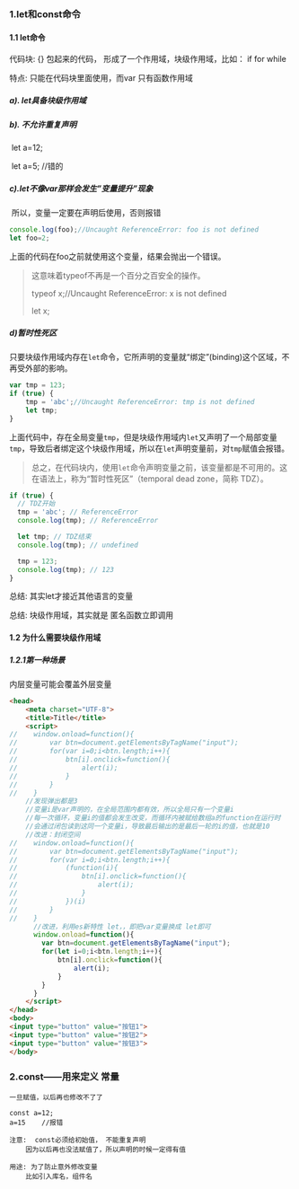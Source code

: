 ### 1.let和const命令

#### 1.1 let命令

代码块:	{} 包起来的代码， 形成了一个作用域，块级作用域，比如： if  for while

特点: 只能在代码块里面使用，而var 只有函数作用域

##### a). let具备块级作用域

##### b). 不允许重复声明

​          let a=12;

​          let a=5;	//错的

##### c).let不像var那样会发生”变量提升”现象

​	所以，变量一定要在声明后使用，否则报错

```javascript
console.log(foo);//Uncaught ReferenceError: foo is not defined
let foo=2;
```

上面的代码在foo之前就使用这个变量，结果会抛出一个错误。

> 这意味着typeof不再是一个百分之百安全的操作。
>
> typeof x;//Uncaught ReferenceError: x is not defined
>
> let x;

##### d)暂时性死区

只要块级作用域内存在`let`命令，它所声明的变量就“绑定”(binding)这个区域，不再受外部的影响。

```javascript
var tmp = 123;
if (true) {
	tmp = 'abc';//Uncaught ReferenceError: tmp is not defined
	let tmp;
}
```

上面代码中，存在全局变量`tmp`，但是块级作用域内`let`又声明了一个局部变量`tmp`，导致后者绑定这个块级作用域，所以在`let`声明变量前，对`tmp`赋值会报错。

> 总之，在代码块内，使用`let`命令声明变量之前，该变量都是不可用的。这在语法上，称为“暂时性死区”（temporal dead zone，简称 TDZ）。

```javascript
if (true) {
  // TDZ开始
  tmp = 'abc'; // ReferenceError
  console.log(tmp); // ReferenceError

  let tmp; // TDZ结束
  console.log(tmp); // undefined

  tmp = 123;
  console.log(tmp); // 123
}
```

总结: 其实let才接近其他语言的变量

总结: 块级作用域，其实就是 匿名函数立即调用

#### 1.2 为什么需要块级作用域

##### 1.2.1第一种场景

内层变量可能会覆盖外层变量









```html
<head>
    <meta charset="UTF-8">
    <title>Title</title>
    <script>
//    window.onload=function(){
//        var btn=document.getElementsByTagName("input");
//        for(var i=0;i<btn.length;i++){
//            btn[i].onclick=function(){
//                alert(i);
//            }
//        }
//    }
    //发现弹出都是3
    //变量i是var声明的，在全局范围内都有效，所以全局只有一个变量i
    //每一次循环，变量i的值都会发生改变，而循环内被赋给数组a的function在运行时
    //会通过闭包读到这同一个变量i，导致最后输出的是最后一轮的i的值，也就是10
    //改进：封闭空间
//    window.onload=function(){
//        var btn=document.getElementsByTagName("input");
//        for(var i=0;i<btn.length;i++){
//            (function(i){
//                btn[i].onclick=function(){
//                    alert(i);
//                }
//            })(i)
//        }
//    }
      //改进，利用es新特性 let，，即把var变量换成 let即可
      window.onload=function(){
        var btn=document.getElementsByTagName("input");
        for(let i=0;i<btn.length;i++){
            btn[i].onclick=function(){
                alert(i);
            }
        }
      }
    </script>
</head>
<body>
<input type="button" value="按钮1">
<input type="button" value="按钮2">
<input type="button" value="按钮3">
</body>
```

### 2.const——用来定义 常量

```
一旦赋值，以后再也修改不了了
```

```
const a=12;
a=15	//报错

注意:  const必须给初始值， 不能重复声明
	因为以后再也没法赋值了，所以声明的时候一定得有值

用途: 为了防止意外修改变量
	比如引入库名，组件名
```

## 